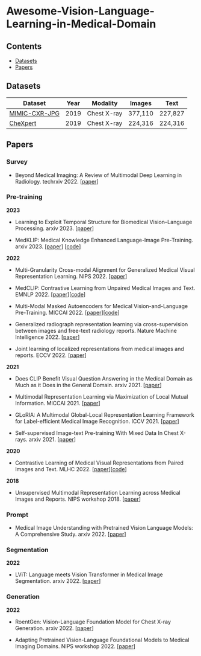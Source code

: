# Awesome-Vision-Language-Learning-in-Medical-Domain



## Contents
* [Datasets](#datasets)
* [Papers](#papers)

## Datasets

| Dataset                   | Year  | Modality | Images |  Text   |
|---------------------------|-------|----------|--------|-----------|
| [MIMIC-CXR-JPG](https://physionet.org/content/mimic-cxr-jpg/2.0.0/)|  2019  | Chest X-ray | 377,110 | 227,827 |
| [CheXpert](https://stanfordmlgroup.github.io/competitions/chexpert)|  2019  | Chest X-ray | 224,316 | 224,316 |



## Papers


### Survey

- Beyond Medical Imaging: A Review of Multimodal Deep Learning in Radiology. techrxiv 2022. [[paper](https://www.researchgate.net/profile/Jan-Egger-2/publication/358581125_Beyond_Medical_Imaging_A_Review_of_Multimodal_Deep_Learning_in_Radiology/links/620a1e5a7b05f82592ea5bda/Beyond-Medical-Imaging-A-Review-of-Multimodal-Deep-Learning-in-Radiology.pdf)]


### Pre-training

**2023**

- Learning to Exploit Temporal Structure for Biomedical Vision–Language Processing. arxiv 2023. [[paper](https://arxiv.org/pdf/2301.04558.pdf)]

- MedKLIP: Medical Knowledge Enhanced Language-Image Pre-Training. arxiv 2023. [[paper](https://arxiv.org/pdf/2301.02228.pdf)] [[code](https://chaoyi-wu.github.io/MedKLIP/)]

**2022**


- Multi-Granularity Cross-modal Alignment for Generalized Medical Visual Representation Learning. NIPS 2022. [[paper](http://arxiv.org/abs/2210.06044)]

- MedCLIP: Contrastive Learning from Unpaired Medical Images and Text. EMNLP 2022. [[paper](https://arxiv.org/pdf/2210.10163.pdf)][[code](https://github.com/RyanWangZf/MedCLIP)]
  
- Multi-Modal Masked Autoencoders for Medical Vision-and-Language Pre-Training. MICCAI 2022. [[paper](https://arxiv.org/pdf/2209.07098.pdf)][[code](https://github.com/zhjohnchan/M3AE)]


- Generalized radiograph representation learning via cross-supervision between images and free-text radiology reports. Nature Machine Intelligence 2022. [[paper](https://arxiv.org/abs/2111.03452)]


- Joint learning of localized representations from medical images and reports. ECCV 2022. [[paper](https://link.springer.com/chapter/10.1007/978-3-031-19809-0_39)]

**2021**

- Does CLIP Benefit Visual Question Answering in the Medical Domain as Much as it Does in the General Domain. arxiv 2021. [[paper](https://arxiv.org/pdf/2112.13906.pdf)]

- Multimodal Representation Learning via Maximization of Local Mutual Information. MICCAI 2021. [[paper](https://link.springer.com/chapter/10.1007/978-3-030-87196-3_26)]

- GLoRIA: A Multimodal Global-Local Representation Learning Framework for Label-efficient Medical Image Recognition. ICCV 2021. [[paper](https://ieeexplore.ieee.org/document/9710099/)]

- Self-supervised Image-text Pre-training With Mixed Data In Chest X-rays. arxiv 2021. [[paper](https://arxiv.org/pdf/2103.16022.pdf)]


**2020**

- Contrastive Learning of Medical Visual Representations from Paired Images and Text. MLHC 2022. [[paper](http://arxiv.org/abs/2010.00747)][[code](https://github.com/yuhaozhang/convirt)]


**2018**

- Unsupervised Multimodal Representation Learning across Medical Images and Reports. NIPS workshop 2018. [[paper](https://arxiv.org/pdf/1811.08615.pdf)]

### Prompt

- Medical Image Understanding with Pretrained Vision Language Models: A Comprehensive Study. arxiv 2022. [[paper](https://arxiv.org/pdf/2209.15517.pdf)]


### Segmentation

**2022**

- LViT: Language meets Vision Transformer in Medical Image Segmentation. arxiv 2022. [[paper](http://arxiv.org/abs/2206.14718)]


### Generation

**2022**

- RoentGen: Vision-Language Foundation Model for Chest X-ray Generation. arxiv 2022. [[paper](http://arxiv.org/abs/2211.12737)]

- Adapting Pretrained Vision-Language Foundational Models to Medical Imaging Domains. NIPS workshop 2022. [[paper](http://arxiv.org/abs/2210.04133)]
